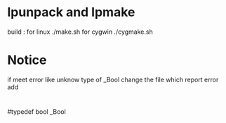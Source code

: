 # lpunpack and lpmake

build :
for linux
./make.sh
for cygwin
./cygmake.sh

# Notice
if meet error like unknow type of _Bool   change the file which report error 
add 
#
#typedef bool _Bool
